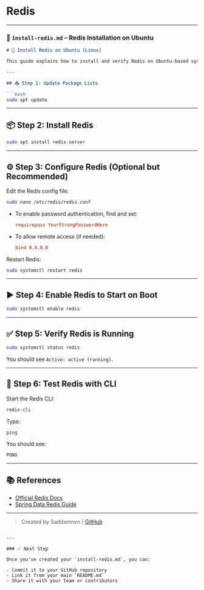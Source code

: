 # Redis
---

### 📄 `install-redis.md` – Redis Installation on Ubuntu

````markdown
# 🧠 Install Redis on Ubuntu (Linux)

This guide explains how to install and verify Redis on Ubuntu-based systems.

---

## 📥 Step 1: Update Package Lists

```bash
sudo apt update
````

---

## 📦 Step 2: Install Redis

```bash
sudo apt install redis-server
```

---

## ⚙️ Step 3: Configure Redis (Optional but Recommended)

Edit the Redis config file:

```bash
sudo nano /etc/redis/redis.conf
```

* To enable password authentication, find and set:

  ```ini
  requirepass YourStrongPasswordHere
  ```

* To allow remote access (if needed):

  ```ini
  bind 0.0.0.0
  ```

Restart Redis:

```bash
sudo systemctl restart redis
```

---

## ▶️ Step 4: Enable Redis to Start on Boot

```bash
sudo systemctl enable redis
```

---

## ✅ Step 5: Verify Redis is Running

```bash
sudo systemctl status redis
```

You should see `Active: active (running)`.

---

## 🧪 Step 6: Test Redis with CLI

Start the Redis CLI:

```bash
redis-cli
```

Type:

```bash
ping
```

You should see:

```
PONG
```

---

## 📚 References

* [Official Redis Docs](https://redis.io/docs/)
* [Spring Data Redis Guide](https://spring.io/guides/gs/messaging-redis/)

---

> Created by Saddamnvn | [GitHub](https://github.com/saddamnvn)

```

---

### ✅ Next Step

Once you've created your `install-redis.md`, you can:

- Commit it to your GitHub repository
- Link it from your main `README.md`
- Share it with your team or contributors

```
